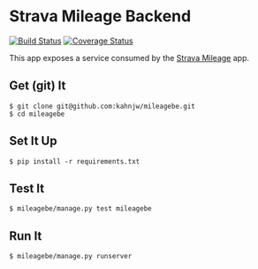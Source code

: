 # Strava Mileage Backend

[![Build Status](https://travis-ci.org/kahnjw/mileagebe.png)](https://travis-ci.org/kahnjw/mileagebe)
[![Coverage Status](https://coveralls.io/repos/kahnjw/mileagebe/badge.png)](https://coveralls.io/r/kahnjw/mileagebe)

This app exposes a service consumed by the [Strava Mileage](https://github.com/kahnjw/stravamileage) app.


## Get (git) It

```
$ git clone git@github.com:kahnjw/mileagebe.git
$ cd mileagebe
```

## Set It Up

```
$ pip install -r requirements.txt
```

## Test It

```
$ mileagebe/manage.py test mileagebe
```

## Run It

```
$ mileagebe/manage.py runserver
```
